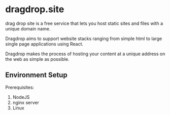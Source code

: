# dragdrop.site
drag drop site is a free service that lets you host static sites and files with a unique domain name. 

Dragdrop aims to support website stacks ranging from simple html to large single page applications using React.

Dragdrop makes the process of hosting your content at a unique address on the web as simple as possible. 

## Environment Setup
Prerequisites:
1. NodeJS
2. nginx server
3. Linux
